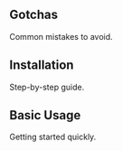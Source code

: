 ## Gotchas

Common mistakes to avoid.

## Installation

Step-by-step guide.

## Basic Usage

Getting started quickly.
